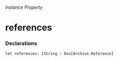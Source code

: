 *Instance Property*

# references

### Declarations

```
let references: [String : DocCArchive.Reference]
```

